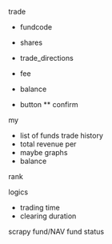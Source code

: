 trade
* fundcode
* shares
* trade_directions
* fee
* balance

* button
** confirm

my
* list of funds trade history
* total revenue per
* maybe graphs
* balance

rank

logics
* trading time
* clearing duration

scrapy fund/NAV
fund status